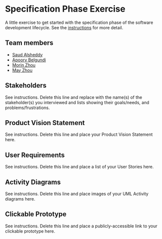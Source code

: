 # Specification Phase Exercise

A little exercise to get started with the specification phase of the software development lifecycle. See the [instructions](instructions.md) for more detail.

## Team members

- [Saud Alsheddy](https://github.com/Saud-Al5)
- [Apoorv Belgundi](https://github.com/apoorvib)
- [Morin Zhou](https://github.com/Morinzzz)
- [May Zhou](https://github.com/zz4206)

## Stakeholders

See instructions. Delete this line and replace with the name(s) of the stakeholder(s) you interviewed and lists showing their goals/needs, and problems/frustrations.

## Product Vision Statement

See instructions. Delete this line and place your Product Vision Statement here.

## User Requirements

See instructions. Delete this line and place a list of your User Stories here.

## Activity Diagrams

See instructions. Delete this line and place images of your UML Activity diagrams here.

## Clickable Prototype

See instructions. Delete this line and place a publicly-accessible link to your clickable prototype here.
